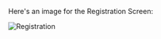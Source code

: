 Here's an image for the Registration Screen:

![Registration]([Dragster.jpg](https://github.com/IBM-EPBL/IBM-Project-6533-1658831062/blob/main/Assignments/Team%20member%20-%20Raghunandhan%20VR/Assignment%201/Registration%20File.png))

